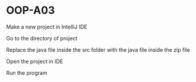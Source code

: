 # OOP-A03

Make a new project in IntelliJ IDE

Go to the directory of project

Replace the java file inside the src folder with the java file inside the zip file

Open the project in IDE

Run the program

